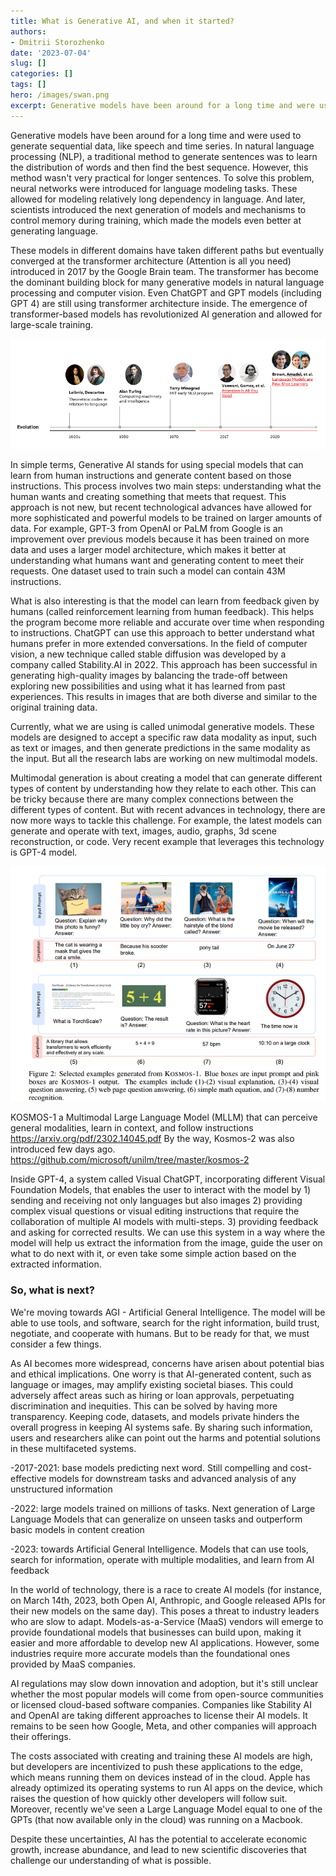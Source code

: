 ```yaml
---
title: What is Generative AI, and when it started?
authors: 
- Dmitrii Storozhenko
date: '2023-07-04'
slug: []
categories: []
tags: []
hero: /images/swan.png
excerpt: Generative models have been around for a long time and were used to generate sequential data, like speech and time series. In natural language processing (NLP), a traditional method to generate sentences was to learn the distribution of words and then find the best sequence. However, this method wasn't very practical for longer sentences. To solve this problem, neural networks were introduced for language modeling tasks. These allowed for modeling relatively long dependency in language. And later, scientists introduced the next generation of models and mechanisms to control memory during training, which made the models even better at generating language
---
```



Generative models have been around for a long time and were used to generate sequential data, like speech and time series. In natural language processing (NLP), a traditional method to generate sentences was to learn the distribution of words and then find the best sequence. However, this method wasn't very practical for longer sentences. To solve this problem, neural networks were introduced for language modeling tasks. These allowed for modeling relatively long dependency in language. And later, scientists introduced the next generation of models and mechanisms to control memory during training, which made the models even better at generating language. 

These models in different domains have taken different paths but eventually converged at the transformer architecture (Attention is all you need) introduced in 2017 by the Google Brain team. The transformer has become the dominant building block for many generative models in natural language processing and computer vision. Even ChatGPT and GPT models (including GPT 4) are still using transformer architecture inside. The emergence of transformer-based models has revolutionized AI generation and allowed for large-scale training.


![](images/timeline.png)


In simple terms, Generative AI stands for using special models that can learn from human instructions and generate content based on those instructions. This process involves two main steps: understanding what the human wants and creating something that meets that request. This approach is not new, but recent technological advances have allowed for more sophisticated and powerful models to be trained on larger amounts of data. For example, GPT-3 from OpenAI or PaLM from Google is an improvement over previous models because it has been trained on more data and uses a larger model architecture, which makes it better at understanding what humans want and generating content to meet their requests. One dataset used to train such a model can contain 43M instructions.

What is also interesting is that the model can learn from feedback given by humans (called reinforcement learning from human feedback). This helps the program become more reliable and accurate over time when responding to instructions. ChatGPT can use this approach to better understand what humans prefer in more extended conversations. In the field of computer vision, a new technique called stable diffusion was developed by a company called Stability.AI in 2022. This approach has been successful in generating high-quality images by balancing the trade-off between exploring new possibilities and using what it has learned from past experiences. This results in images that are both diverse and similar to the original training data.

Currently, what we are using is called unimodal generative models. These models are designed to accept a specific raw data modality as input, such as text or images, and then generate predictions in the same modality as the input. But all the research labs are working on new multimodal models. 

Multimodal generation is about creating a model that can generate different types of content by understanding how they relate to each other. This can be tricky because there are many complex connections between the different types of content. But with recent advances in technology, there are now more ways to tackle this challenge. For example, the latest models can generate and operate with text, images, audio, graphs, 3d scene reconstruction, or code. Very recent example that leverages this technology is GPT-4 model.


![](images/kosmos.png)

KOSMOS-1 a Multimodal Large Language Model (MLLM) that can perceive
general modalities, learn in context, and follow instructions https://arxiv.org/pdf/2302.14045.pdf
By the way, Kosmos-2 was also introduced few days ago. https://github.com/microsoft/unilm/tree/master/kosmos-2

Inside GPT-4, a system called Visual ChatGPT, incorporating different Visual Foundation Models, that enables the user to interact with the model by 1) sending and receiving not only languages but also images 2) providing complex visual questions or visual editing instructions that require the collaboration of multiple AI models with multi-steps. 3) providing feedback and asking for corrected results. We can use this system in a way where the model will help us extract the information from the image, guide the user on what to do next with it, or even take some simple action based on the extracted information.  


### So, what is next?

We're moving towards AGI - Artificial General Intelligence. The model will be able to use tools, and software, search for the right information, build trust, negotiate, and cooperate with humans. But to be ready for that, we must consider a few things.

As AI becomes more widespread, concerns have arisen about potential bias and ethical implications. One worry is that AI-generated content, such as language or images, may amplify existing societal biases. This could adversely affect areas such as hiring or loan approvals, perpetuating discrimination and inequities. This can be solved by having more transparency.  Keeping code, datasets, and models private hinders the overall progress in keeping AI systems safe. By sharing such information, users and researchers alike can point out the harms and potential solutions in these multifaceted systems.

-2017-2021: base models predicting next word. Still compelling and cost-effective models for downstream tasks and advanced analysis of any unstructured information


-2022: large models trained on millions of tasks. Next generation of Large Language Models that can generalize on unseen tasks and outperform basic models in content creation


-2023: towards Artificial General Intelligence. Models that can use tools, search for information, operate with multiple modalities, and learn from AI feedback 

In the world of technology, there is a race to create AI models (for instance, on March 14th, 2023, both Open AI, Anthropic, and Google released APIs for their new models on the same day). This poses a threat to industry leaders who are slow to adapt. Models-as-a-Service (MaaS) vendors will emerge to provide foundational models that businesses can build upon, making it easier and more affordable to develop new AI applications. However, some industries require more accurate models than the foundational ones provided by MaaS companies.

AI regulations may slow down innovation and adoption, but it's still unclear whether the most popular models will come from open-source communities or licensed cloud-based software companies. Companies like Stability AI and OpenAI are taking different approaches to license their AI models. It remains to be seen how Google, Meta, and other companies will approach their offerings. 

The costs associated with creating and training these AI models are high, but developers are incentivized to push these applications to the edge, which means running them on devices instead of in the cloud. Apple has already optimized its operating systems to run AI apps on the device, which raises the question of how quickly other developers will follow suit. Moreover, recently we've seen a Large Language Model equal to one of the GPTs (that now available only in the cloud) was running on a Macbook.

Despite these uncertainties, AI has the potential to accelerate economic growth, increase abundance, and lead to new scientific discoveries that challenge our understanding of what is possible.